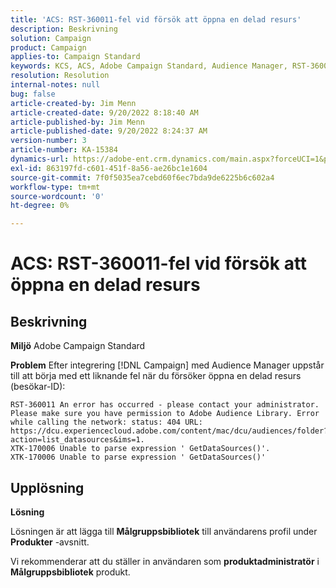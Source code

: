 ```yaml
---
title: 'ACS: RST-360011-fel vid försök att öppna en delad resurs'
description: Beskrivning
solution: Campaign
product: Campaign
applies-to: Campaign Standard
keywords: KCS, ACS, Adobe Campaign Standard, Audience Manager, RST-360011, fel, öppna delad resurs
resolution: Resolution
internal-notes: null
bug: false
article-created-by: Jim Menn
article-created-date: 9/20/2022 8:18:40 AM
article-published-by: Jim Menn
article-published-date: 9/20/2022 8:24:37 AM
version-number: 3
article-number: KA-15384
dynamics-url: https://adobe-ent.crm.dynamics.com/main.aspx?forceUCI=1&pagetype=entityrecord&etn=knowledgearticle&id=b3a386d3-bc38-ed11-9db1-0022480866ad
exl-id: 863197fd-c601-451f-8a56-ae26bc1e1604
source-git-commit: 7f0f5035ea7cebd60f6ec7bda9de6225b6c602a4
workflow-type: tm+mt
source-wordcount: '0'
ht-degree: 0%

---
```


# ACS: RST-360011-fel vid försök att öppna en delad resurs

## Beskrivning


<b>Miljö</b>
Adobe Campaign Standard

<b>Problem</b>
Efter integrering [!DNL Campaign] med Audience Manager uppstår till att börja med ett liknande fel när du försöker öppna en delad resurs (besökar-ID):


```
RST-360011 An error has occurred - please contact your administrator.
Please make sure you have permission to Adobe Audience Library. Error while calling the network: status: 404 URL: https://dcu.experiencecloud.adobe.com/content/mac/dcu/audiences/folder?action=list_datasources&ims=1.
XTK-170006 Unable to parse expression ' GetDataSources()'.
XTK-170006 Unable to parse expression ' GetDataSources()'
```





## Upplösning


<b>Lösning</b>

Lösningen är att lägga till <b>Målgruppsbibliotek</b> till användarens profil under <b>Produkter</b> -avsnitt.

Vi rekommenderar att du ställer in användaren som <b>produktadministratör</b> i <b>Målgruppsbibliotek</b> produkt.
